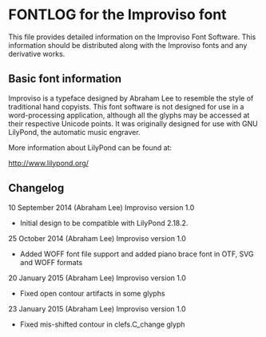 FONTLOG for the Improviso font
==============================

This file provides detailed information on the Improviso Font Software. This information should
be distributed along with the Improviso fonts and any derivative works.


Basic font information
----------------------

Improviso is a typeface designed by Abraham Lee to resemble the style of traditional hand
copyists. This font software is not designed for use in a word-processing application, although
all the glyphs may be accessed at their respective Unicode points. It was originally designed
for use with GNU LilyPond, the automatic music engraver.

More information about LilyPond can be found at:

http://www.lilypond.org/

Changelog
---------

10 September 2014 (Abraham Lee) Improviso version 1.0
- Initial design to be compatible with LilyPond 2.18.2.

25 October 2014 (Abraham Lee) Improviso version 1.0
- Added WOFF font file support and added piano brace font in OTF, SVG and WOFF formats

20 January 2015 (Abraham Lee) Improviso version 1.0
- Fixed open contour artifacts in some glyphs

23 January 2015 (Abraham Lee) Improviso version 1.0
- Fixed mis-shifted contour in clefs.C_change glyph
